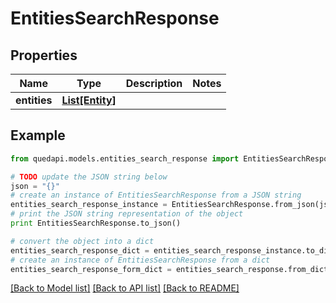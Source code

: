 # EntitiesSearchResponse


## Properties
Name | Type | Description | Notes
------------ | ------------- | ------------- | -------------
**entities** | [**List[Entity]**](Entity.md) |  | 

## Example

```python
from quedapi.models.entities_search_response import EntitiesSearchResponse

# TODO update the JSON string below
json = "{}"
# create an instance of EntitiesSearchResponse from a JSON string
entities_search_response_instance = EntitiesSearchResponse.from_json(json)
# print the JSON string representation of the object
print EntitiesSearchResponse.to_json()

# convert the object into a dict
entities_search_response_dict = entities_search_response_instance.to_dict()
# create an instance of EntitiesSearchResponse from a dict
entities_search_response_form_dict = entities_search_response.from_dict(entities_search_response_dict)
```
[[Back to Model list]](../README.md#documentation-for-models) [[Back to API list]](../README.md#documentation-for-api-endpoints) [[Back to README]](../README.md)


